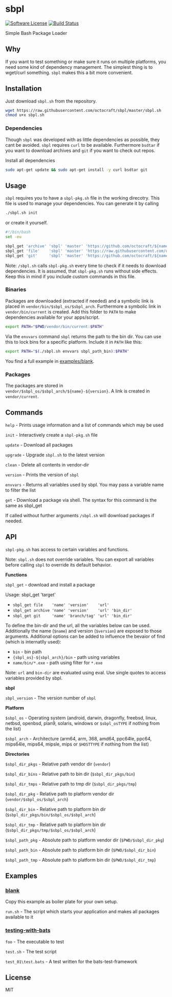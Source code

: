 # sbpl

[![Software License][ico-license]](LICENSE.md)
[![Build Status][ico-travis]][link-travis]

Simple Bash Package Loader

## Why
If you want to test something or make sure it runs on multiple platforms, you need some kind of dependency management. The simplest thing is to wget/curl something. `sbpl` makes this a bit more convenient.

## Installation
Just download `sbpl.sh` from the repository.

```BASH
wget https://raw.githubusercontent.com/octocraft/sbpl/master/sbpl.sh
chmod u+x sbpl.sh
```
### Dependencies

Though `sbpl` was developed with as little dependencies as possible, they cant be avoided. `sbpl` requires `curl` to be available. Furthermore `bsdtar` if you want to download archives and `git` if you want to check out repos.

Install all dependencies

```BASH
sudo apt-get update && sudo apt-get install -y curl bsdtar git
```

## Usage

`sbpl` requires you to have a `sbpl-pkg.sh` file in the working direcotry. This file is used to manage your dependencies. You can generate it by calling

```BASH
./sbpl.sh init
```

or create it yourself. 

```BASH
#!/bin/bash
set -eu

sbpl_get 'archive' 'sbpl' 'master' 'https://github.com/octocraft/${name}/archive/${version}.zip' './${name}-${version}/bin/'
sbpl_get 'file'    'sbpl' 'master' 'https://raw.githubusercontent.com/octocraft/${name}/${version}/${name}.sh'
sbpl_get 'git'     'sbpl' 'master' 'https://github.com/octocraft/${name}.git' './bin/'

```

Note: `/sbpl.sh` calls `sbpl-pkg.sh` every time to check if it needs to download dependencies. It is assumed, that `sbpl-pkg.sh` runs without side effects. Keep this in mind if you include custom commands in this file.

### Binaries

Packages are downloaded (extracted if needed) and a symbolic link is placed in `vendor/bin/$sbpl_os/$sbpl_arch`. Furthermore a symbolic link in `vendor/bin/current` is created. Add this folder to `PATH` to make dependencies available for your apps/script.

```BASH
export PATH="$PWD/vendor/bin/current:$PATH"
``` 

Via the `envvars` command `sbpl` returns the path to the bin dir. You can use this to lock bins for a specific platform. Include it in `PATH` like this:

```BASH
export PATH="$(./sbpl.sh envvars sbpl_path_bin):$PATH"
```

You find a full example in [examples/blank](examples/blank).

### Packages

The packages are stored in `vendor/$sbpl_os/$sbpl_arch/${name}-${version}`. A link is created in `vendor/current`.

## Commands

`help` - Prints usage information and a list of commands which may be used

`init` - Interactively create a `sbpl-pkg.sh` file

`update` - Download all packages

`upgrade` - Upgrade `sbpl.sh` to the latest version

`clean` - Delete all contents in vendor-dir

`version` - Prints the version of `sbpl`

`envvars` - Returns all variables used by sbpl. You may pass a variable name to filter the list

`get` - Download a package via shell. The syntax for this command is the same as sbpl_get

If called without further arguments `/sbpl.sh` will download packages if needed.

## API

`sbpl-pkg.sh` has access to certain variables and functions. 

Note: `sbpl.sh` does not override variables. You can export all variables before calling `sbpl` to override its default behavior.

**Functions**

`sbpl_get` - download and install a package

Usage: sbpl_get 'target'
- `sbpl_get file    'name' 'version'    'url'`
- `sbpl_get archive 'name' 'version'    'url' 'bin_dir'`
- `sbpl_get git     'name' 'branch/tag' 'url' 'bin_dir'`

To define the bin-dir and the url, all the variables below can be used. Additionally the name (`$name`) and version (`$version`) are exposed to those arguments. Additional options can be added to influence the bevaior of find (which is internatlly used):
- `bin` - bin path
- `{sbpl_os}-${sbpl_arch}/bin` - path using variables
- `name/bin/*.exe` - path using filter for `*.exe`

Note: `url` and `bin-dir` are evaluated using eval. Use single quotes to access variables provided by sbpl.

**sbpl**

`sbpl_version` - The version number of `sbpl`

**Platform**

`$sbpl_os` - Operating system 
(android, darwin, dragonfly, freebsd, linux, netbsd, openbsd, plan9, solaris, windows or `$sbpl_osTYPE` if nothing from the list)

`$sbpl_arch` - Architecture (arm64, arm, 368, amd64, ppc64le, ppc64, mips64le, mips64, mipsle, mips or `$HOSTTYPE` if nothing from the list)

**Directories**

`$sbpl_dir_pkgs` - Relative path vendor dir (`vendor`)

`$sbpl_dir_bins` - Relative path to bin dir (`$sbpl_dir_pkgs/bin`)

`$sbpl_dir_tmps` - Relative path to tmp dir (`$sbpl_dir_pkgs/tmp`)


`$sbpl_dir_pkg` - Relative path to platform vendor dir (`vendor/$sbpl_os/$sbpl_arch`)

`$sbpl_dir_bin` - Relative path to platform bin dir (`$sbpl_dir_pkgs/bin/$sbpl_os/$sbpl_arch`)

`$sbpl_dir_tmp` - Relative path to platform bin dir (`$sbpl_dir_pkgs/tmp/$sbpl_os/$sbpl_arch`)


`$sbpl_path_pkg` - Absolute path to platform vendor dir (`$PWD/$sbpl_dir_pkg`)

`$sbpl_path_bin` - Absolute path to platform bin dir (`$PWD/$sbpl_dir_bin`)

`$sbpl_path_tmp` - Absolute path to platform bin dir (`$PWD/$sbpl_dir_tmp`)


## Examples

### [blank](examples/blank)

Copy this example as boiler plate for your own setup. 

`run.sh` - The script which starts your application and makes all packages available to it

### [testing-with-bats](examples/testing-with-bats)

`foo` - The executable to test

`test.sh` - The test script

`test_01\test.bats` - A test written for the bats-test-framework

## License

MIT


[link-travis]: https://travis-ci.org/octocraft/sbpl

[ico-license]: https://img.shields.io/badge/license-MIT-brightgreen.svg?style=flat-square
[ico-travis]: https://img.shields.io/travis/octocraft/sbpl/master.svg?style=flat-square


